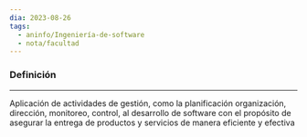 ```yaml
---
dia: 2023-08-26
tags:
  - aninfo/Ingeniería-de-software
  - nota/facultad
---
```

### Definición
---
Aplicación de actividades de gestión, como la planificación organización, dirección, monitoreo, control, al desarrollo de software con el propósito de asegurar la entrega de productos y servicios de manera eficiente y efectiva
